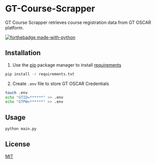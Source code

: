# GT-Course-Scrapper

GT Course Scrapper retrieves course registration data from GT OSCAR platform.

[![forthebadge made-with-python](http://ForTheBadge.com/images/badges/made-with-python.svg)](https://www.python.org/)

## Installation

1. Use the [pip](https://pip.pypa.io/en/stable/) package manager to install [requirements](./requirements.txt)

```bash
pip install -r requirements.txt
```

2. Create `.env` file to store GT OSCAR Credentials

```bash
touch .env
echo "GTID=******" >> .env
echo "GTPW=******" >> .env
```

## Usage

```bash
python main.py
```

## License

[MIT](https://choosealicense.com/licenses/mit/)
